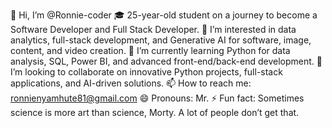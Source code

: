 👋 Hi, I’m @Ronnie-coder
🎓 25-year-old student on a journey to become a Software Developer and Full Stack Developer.
👀 I’m interested in data analytics, full-stack development, and Generative AI for software, image, content, and video creation.
🌱 I’m currently learning Python for data analysis, SQL, Power BI, and advanced front-end/back-end development.
💞️ I’m looking to collaborate on innovative Python projects, full-stack applications, and AI-driven solutions.
📫 How to reach me: ronnienyamhute81@gmail.com
😄 Pronouns: Mr.
⚡ Fun fact: Sometimes science is more art than science, Morty. A lot of people don’t get that.

<!---
Ronnie-coder/Ronnie-coder is a ✨ special ✨ repository because its `README.md` (this file) appears on your GitHub profile.
You can click the Preview link to take a look at your changes.
--->
